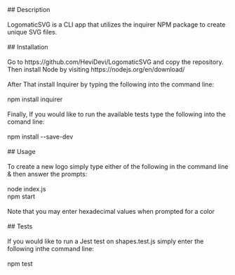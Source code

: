 # <LogomaticSVG>
<br>
## Description
<br><br>
LogomaticSVG is a CLI app that utilizes the inquirer NPM package to create unique SVG files.
<br><br>
## Installation
<br><br>
Go to https://github.com/HeviDevi/LogomaticSVG and copy the repository. Then install Node by visiting https://nodejs.org/en/download/
<br><br>
After That install Inquirer by typing the following into the command line:
<br><br>
npm install inquirer
<br><br>
Finally, If you would like to run the available tests type the following into the comand line:
<br><br>
npm install --save-dev
<br>
<br>
## Usage
<br><br>
To create a new logo simply type either of the following in the command line & then answer the prompts:
<br><br>
node index.js
<br>
npm start
<br><br>
Note that you may enter hexadecimal values when prompted for a color
<br><br>
## Tests
<br><br>
If you would like to run a Jest test on shapes.test.js simply enter the following inthe command line:
<br><br>
npm test
